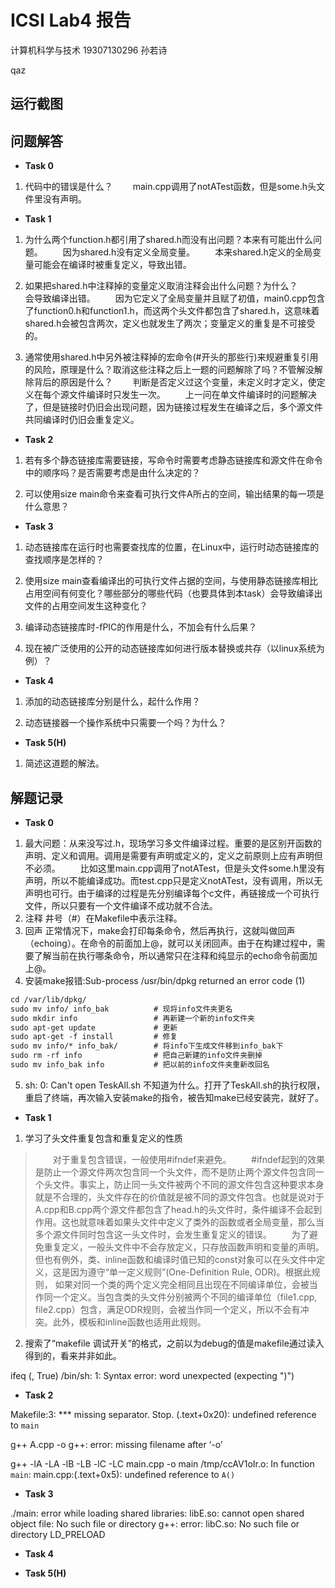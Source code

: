 # ICSⅠ Lab4 报告

计算机科学与技术
19307130296
孙若诗

qaz

## 运行截图

## 问题解答

* **Task 0**

1. 代码中的错误是什么？
&emsp;&emsp;main.cpp调用了notATest函数，但是some.h头文件里没有声明。

* **Task 1**

1. 为什么两个function.h都引⽤了shared.h⽽没有出问题？本来有可能出什么问题。
&emsp;&emsp;因为shared.h没有定义全局变量。
&emsp;&emsp;本来shared.h定义的全局变量可能会在编译时被重复定义，导致出错。

2. 如果把shared.h中注释掉的变量定义取消注释会出什么问题？为什么？
&emsp;&emsp;会导致编译出错。
&emsp;&emsp;因为它定义了全局变量并且赋了初值，main0.cpp包含了function0.h和function1.h，而这两个头文件都包含了shared.h，这意味着shared.h会被包含两次，定义也就发生了两次；变量定义的重复是不可接受的。

3. 通常使⽤shared.h中另外被注释掉的宏命令(#开头的那些⾏)来规避重复引⽤的⻛险，原理是什么？取消这些注释之后上⼀题的问题解除了吗？不管解没解除背后的原因是什么？
&emsp;&emsp;判断是否定义过这个变量，未定义时才定义，使定义在每个源文件编译时只发生一次。
&emsp;&emsp;上一问在单文件编译时的问题解决了，但是链接时仍旧会出现问题，因为链接过程发生在编译之后，多个源文件共同编译时仍旧会重复定义。

* **Task 2**

1. 若有多个静态链接库需要链接，写命令时需要考虑静态链接库和源⽂件在命令中的顺序吗？是否需要考虑是由什么决定的？

2. 可以使⽤size main命令来查看可执⾏⽂件A所占的空间，输出结果的每⼀项是什么意思？

* **Task 3**

1. 动态链接库在运⾏时也需要查找库的位置，在Linux中，运⾏时动态链接库的查找顺序是怎样的？

2. 使⽤size main查看编译出的可执⾏⽂件占据的空间，与使⽤静态链接库相⽐占⽤空间有何变化？哪些部分的哪些代码（也要具体到本task）会导致编译出⽂件的占⽤空间发⽣这种变化？

3. 编译动态链接库时-fPIC的作⽤是什么，不加会有什么后果？

4. 现在被⼴泛使⽤的公开的动态链接库如何进⾏版本替换或共存（以linux系统为例）？

* **Task 4**

1. 添加的动态链接库分别是什么，起什么作⽤？

2. 动态链接器⼀个操作系统中只需要⼀个吗？为什么？

* **Task 5(H)**

1. 简述这道题的解法。

## 解题记录

* **Task 0**

1. 最大问题：从来没写过.h，现场学习多文件编译过程。重要的是区别开函数的声明、定义和调用。调用是需要有声明或定义的，定义之前原则上应有声明但不必须。
&emsp;&emsp;比如这里main.cpp调用了notATest，但是头文件some.h里没有声明，所以不能编译成功。而test.cpp只是定义notATest，没有调用，所以无声明也可行。由于编译的过程是先分别编译每个c文件，再链接成一个可执行文件，所以只要有一个文件编译不成功就不合法。
2. 注释
井号（#）在Makefile中表示注释。
3. 回声
正常情况下，make会打印每条命令，然后再执行，这就叫做回声（echoing）。在命令的前面加上@，就可以关闭回声。由于在构建过程中，需要了解当前在执行哪条命令，所以通常只在注释和纯显示的echo命令前面加上@。
4. 安装make报错:Sub-process /usr/bin/dpkg returned an error code (1)

~~~html
cd /var/lib/dpkg/
sudo mv info/ info_bak          # 现将info文件夹更名
sudo mkdir info                 # 再新建一个新的info文件夹
sudo apt-get update             # 更新
sudo apt-get -f install         # 修复  
sudo mv info/* info_bak/        # 将info下生成文件移到info_bak下
sudo rm -rf info                # 把自己新建的info文件夹删掉
sudo mv info_bak info           # 把以前的info文件夹重新改回名
~~~

5. sh: 0: Can't open TeskAll.sh
不知道为什么。打开了TeskAll.sh的执行权限，重启了终端，再次输入安装make的指令，被告知make已经安装完，就好了。

* **Task 1**

1. 学习了头文件重复包含和重复定义的性质

>&emsp;&emsp;对于重复包含错误，一般使用#ifndef来避免。
>&emsp;&emsp;#ifndef起到的效果是防止一个源文件两次包含同一个头文件，而不是防止两个源文件包含同一个头文件。事实上，防止同一头文件被两个不同的源文件包含这种要求本身就是不合理的，头文件存在的价值就是被不同的源文件包含。也就是说对于A.cpp和B.cpp两个源文件都包含了head.h的头文件时，条件编译不会起到作用。这也就意味着如果头文件中定义了类外的函数或者全局变量，那么当多个源文件同时包含这一头文件时，会发生重复定义的错误。
>&emsp;&emsp;为了避免重复定义，一般头文件中不会存放定义，只存放函数声明和变量的声明。但也有例外，类、inline函数和编译时值已知的const对象可以在头文件中定义，这是因为遵守“单一定义规则”(One-Definition Rule, ODR)。根据此规则， 如果对同一个类的两个定义完全相同且出现在不同编译单位，会被当作同一个定义。当包含类的头文件分别被两个不同的编译单位（file1.cpp, file2.cpp）包含，满足ODR规则，会被当作同一个定义，所以不会有冲突。此外，模板和inline函数也适用此规则。

2. 搜索了“makefile 调试开关”的格式，之前以为debug的值是makefile通过读入得到的，看来并非如此。

ifeq (, True)
/bin/sh: 1: Syntax error: word unexpected (expecting ")")

* **Task 2**

Makefile:3: *** missing separator.  Stop.
(.text+0x20): undefined reference to `main`

g++ A.cpp -o
g++: error: missing filename after ‘-o’

g++ -lA -LA -lB -LB -lC -LC main.cpp -o main
/tmp/ccAV1oIr.o: In function `main`:
main.cpp:(.text+0x5): undefined reference to `A()`



* **Task 3**

./main: error while loading shared libraries: libE.so: cannot open shared object file: No such file or directory
g++: error: libC.so: No such file or directory
LD_PRELOAD

* **Task 4**

* **Task 5(H)**
